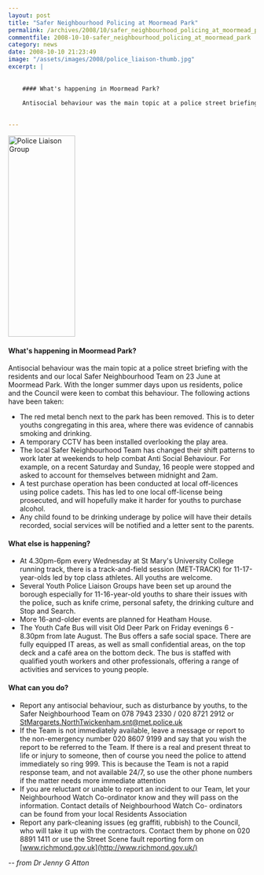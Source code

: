 ```yaml
---
layout: post
title: "Safer Neighbourhood Policing at Moormead Park"
permalink: /archives/2008/10/safer_neighbourhood_policing_at_moormead_park.html
commentfile: 2008-10-10-safer_neighbourhood_policing_at_moormead_park
category: news
date: 2008-10-10 21:23:49
image: "/assets/images/2008/police_liaison-thumb.jpg"
excerpt: |
    
    
    #### What's happening in Moormead Park?
    
    Antisocial behaviour was the main topic at a police street briefing with the residents and our local Safer Neighbourhood Team on 23 June at Moormead Park. With the longer summer days upon us residents, police and the Council were keen to combat this behaviour. The following actions have been taken:
    

---
```


<a href="/assets/images/2008/police_liaison.jpg"><img src="/assets/images/2008/police_liaison-thumb.jpg" width="136" height="409" alt="Police Liaison Group" class="right" /></a>

#### What's happening in Moormead Park?

Antisocial behaviour was the main topic at a police street briefing with the residents and our local Safer Neighbourhood Team on 23 June at Moormead Park. With the longer summer days upon us residents, police and the Council were keen to combat this behaviour. The following actions have been taken:

-   The red metal bench next to the park has been removed. This is to deter youths congregating in this area, where there was evidence of cannabis smoking and drinking.
-   A temporary CCTV has been installed overlooking the play area.
-   The local Safer Neighbourhood Team has changed their shift patterns to work later at weekends to help combat Anti Social Behaviour. For example, on a recent Saturday and Sunday, 16 people were stopped and asked to account for themselves between midnight and 2am.
-   A test purchase operation has been conducted at local off-licences using police cadets. This has led to one local off-license being prosecuted, and will hopefully make it harder for youths to purchase alcohol.
-   Any child found to be drinking underage by police will have their details recorded, social services will be notified and a letter sent to the parents.

#### What else is happening?

-   At 4.30pm-6pm every Wednesday at St Mary's University College running track, there is a track-and-field session (MET-TRACK) for 11-17-year-olds led by top class athletes. All youths are welcome.
-   Several Youth Police Liaison Groups have been set up around the borough especially for 11-16-year-old youths to share their issues with the police, such as knife crime, personal safety, the drinking culture and Stop and Search.
-   More 16-and-older events are planned for Heatham House.
-   The Youth Cafe Bus will visit Old Deer Park on Friday evenings 6 - 8.30pm from late August. The Bus offers a safe social space. There are fully equipped IT areas, as well as small confidential areas, on the top deck and a café area on the bottom deck. The bus is staffed with qualified youth workers and other professionals, offering a range of activities and services to young people.

#### What can you do?

-   Report any antisocial behaviour, such as disturbance by youths, to the Safer Neighbourhood Team on 078 7943 2330 / 020 8721 2912 or <StMargarets.NorthTwickenham.snt@met.police.uk>
-   If the Team is not immediately available, leave a message or report to the non-emergency number 020 8607 9199 and say that you wish the report to be referred to the Team. If there is a real and present threat to life or injury to someone, then of course you need the police to attend immediately so ring 999. This is because the Team is not a rapid response team, and not available 24/7, so use the other phone numbers if the matter needs more immediate attention
-   If you are reluctant or unable to report an incident to our Team, let your Neighbourhood Watch Co-ordinator know and they will pass on the information. Contact details of Neighbourhood Watch Co- ordinators can be found from your local Residents Association
-   Report any park-cleaning issues (eg graffiti, rubbish) to the Council, who will take it up with the contractors. Contact them by phone on 020 8891 1411 or use the Street Scene fault reporting form on [www.richmond.gov.uk](http://www.richmond.gov.uk/)

<cite>-- from Dr Jenny G Atton</cite>
